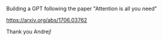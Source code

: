 Building a GPT following the paper "Attention is all you need"

https://arxiv.org/abs/1706.03762

Thank you Andrej!
